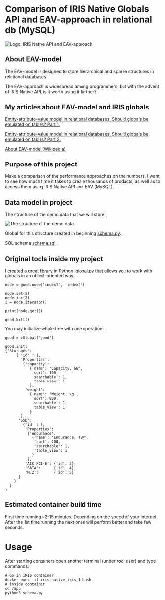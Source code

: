 # Comparison of IRIS Native Globals API and EAV-approach in relational db (MySQL)
![Logo: IRIS Native API and EAV-approach](https://community.intersystems.com/sites/default/files/inline/images/images/attention_last.png)
## About EAV-model
The EAV-model is designed to store hierarchical and sparse structures in relational databases.

The EAV-approach is widespread among programmers, but with the advent of IRIS Native API, is it worth using it further?

## My articles about EAV-model and IRIS globals

[Entity-attribute-value model in relational databases. Should globals be emulated on tables? Part 1.](https://community.intersystems.com/post/entity-attribute-value-model-relational-databases-should-globals-be-emulated-tables-part-1)

[Entity-attribute-value model in relational databases. Should globals be emulated on tables? Part 2.](https://community.intersystems.com/post/entity-attribute-value-model-relational-databases-should-globals-be-emulated-tables-part-2)

[About EAV-model (Wikipedia)](https://en.wikipedia.org/wiki/Entity%E2%80%93attribute%E2%80%93value_model)

## Purpose of this project

Make a comparison of the performance approaches on the numbers.
I want to see how much time it takes to create thousands of products, as well as to access them using IRIS Native API and EAV (MySQL).

## Data model in project

The structure of the demo data that we will store:

![The structure of the demo data](https://community.intersystems.com/sites/default/files/inline/images/images/data_structure1.png)

Global for this structure created in beginning [schema.py](src/schema.py).

SQL schema [schema.sql](src/schema.sql).

## Original tools inside my project

I created a great library in Python [iglobal.py](src/iglobal.py) that allows you to work with globals in an object-oriented way.

```
node = good.node('index1', 'index2')

node.set(5)
node.inc(2)
i = node.iterator()

print(node.get())

good.kill()
```

You may initialize whole tree with one operation:

```
good = iGlobal('good')

good.init(
{'Storages':
     { 'id' : 1,
       'Properties':
        {'capacity':
           {'name': 'Capacity, GB',
            'sort': 100,
            'searchable': 1,
            'table_view': 1
           },
         'weight':
           {'name': 'Weight, kg',
            'sort': 800,
            'searchable': 1,
            'table_view': 1
           }
       },
      'SSD':
        {'id' : 2,
         'Properties':
          {'endurance':
            {'name': 'Endurance, TBW',
             'sort': 200,
             'searchable': 1,
             'table_view': 1
            }
          },
         'AIC PCI-E': {'id': 3},
         'SATA':      {'id': 4},
         'M.2':       {'id': 5}
      }
    }
  }
)
```

## Estimated container build time
First time running ~2-15 minutes. Depending on the speed of your internet.
After the 1st time running the next ones will perform better and take few seconds.

# Usage

After starting containers open another terminal (under *root* user) and type commands:

```
# Go in IRIS container
docker exec -it iris_native_iris_1 bash
# inside container
cd /app
python3 schema.py
```
